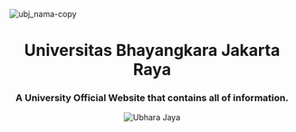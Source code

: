 

![ubj_nama-copy](https://github.com/faishalwahiduddin/Ubhara-Jaya/assets/15316893/9f5e9872-119b-4439-bf7d-7d3e0e62592a)


<h1 align="center">Universitas Bhayangkara Jakarta Raya</h1> 
<h3 align="center">A University Official Website that contains all of information. </h3>

<div align="center">
  
![Ubhara Jaya](https://github.com/faishalwahiduddin/Ubhara-Jaya/assets/15316893/0c0a1d57-9987-49e6-8a5d-36c4ecf60e52)

